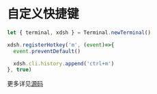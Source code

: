 # 自定义快捷键

```ts
let { terminal, xdsh } = Terminal.newTerminal()

xdsh.registerHotkey('m', (event)=>{
  event.preventDefault()

  xdsh.cli.history.append('ctrl+m')
}, true)
```

更多详见[源码](https://github.com/xdshell/xdsh/blob/main/src/js/shell/xdsh.ts)